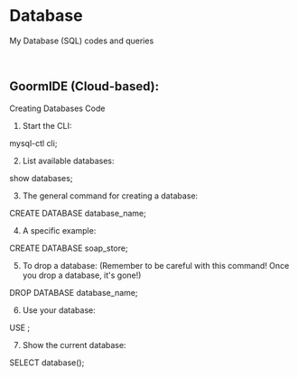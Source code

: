 # Database

My Database (SQL) codes and queries

<br>

## GoormIDE (Cloud-based):

Creating Databases Code

1. Start the CLI:

mysql-ctl cli; 

2. List available databases:

show databases; 

3. The general command for creating a database:

CREATE DATABASE database_name; 

4. A specific example:

CREATE DATABASE soap_store;

5. To drop a database: (Remember to be careful with this command! Once you drop a database, it's gone!)

DROP DATABASE database_name; 

6. Use your database:

USE <database name>;

7. Show the current database:
  
SELECT database();

